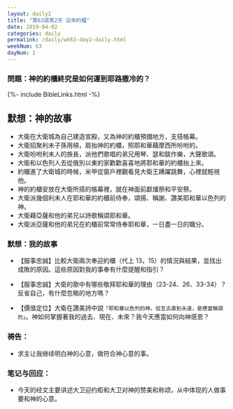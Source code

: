 ```yaml
---
layout: daily2
title: "第63週第2天 迎來約櫃"
date: 2019-04-02
categories: daily
permalink: /daily/wk63-day2-daily.html
weekNum: 63
dayNum: 2
---
```


### 問題：神的約櫃終究是如何運到耶路撒冷的？
 
{%- include BibleLinks.html -%}

## 默想：神的故事
+ 大衛在大衛城為自己建造宮殿，又為神的約櫃預備地方，支搭帳幕。  
+ 大衛招聚利未子孫用槓，肩抬神的約櫃，照耶和華藉摩西所吩咐的。  
+ 大衛吩咐利未人的族長，派他們歌唱的弟兄用琴、瑟和鈸作樂，大聲歌頌。  
+ 大衛和以色列人去從俄別以東的家歡歡喜喜地將耶和華的約櫃抬上來。  
+ 約櫃進了大衛城的時候，米甲從窗戶裡觀看見大衛王踴躍跳舞，心裡就輕視他。  
+ 神的約櫃安放在大衛所搭的帳幕裡，就在神面前獻燔祭和平安祭。  
+ 大衛派幾個利未人在耶和華的約櫃前侍奉，頌揚、稱謝、讚美耶和華以色列的神。  
+ 大衛藉亞薩和他的弟兄以詩歌稱頌耶和華。  
+ 大衛派亞薩和他的弟兄在約櫃前常常侍奉耶和華，一日盡一日的職分。  

### 默想：我的故事
+ 【服事忠誠】比較大衛兩次奉迎約櫃（代上 13，15）的情況與結果，並找出成敗的原因。這些原因對我的事奉有什麼提醒和指引？

+ 【服事忠誠】大衛的歌中有哪些敬拜耶和華的理由（23-24、26、33-34）？反省自己，有什麼忽略的地方嗎？

+ 【價值定位】大衛在讚美詩中說`「耶和華以色列的神，從亙古直到永遠，是應當稱頌的」`。神如何掌握著我的過去、現在、未來？我今天應當如何向神感恩？

### 祷告：

+ 求主让我继续明白神的心意，做符合神心意的事。

### 笔记与回应：

+ 今天的经文主要讲述大卫迎约柜和大卫对神的赞美和称颂，从中体现的人做事要和神的心意。
